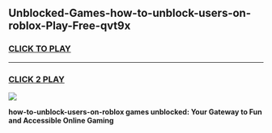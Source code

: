 
## Unblocked-Games-how-to-unblock-users-on-roblox-Play-Free-qvt9x
<h3>
<a href="https://premium76.site?title=how-to-unblock-users-on-roblox&ref=21A">CLICK TO PLAY</a></h3>
<hr>

<h3>
<a href="https://premium76.site?title=how-to-unblock-users-on-roblox&ref=21A">CLICK 2 PLAY</a>
  
</h3>

<a href="https://premium76.site?title=how-to-unblock-users-on-roblox&ref=21A"><img src="https://clearcache.store/games.png"></a>


**how-to-unblock-users-on-roblox games unblocked: Your Gateway to Fun and Accessible Online Gaming**
